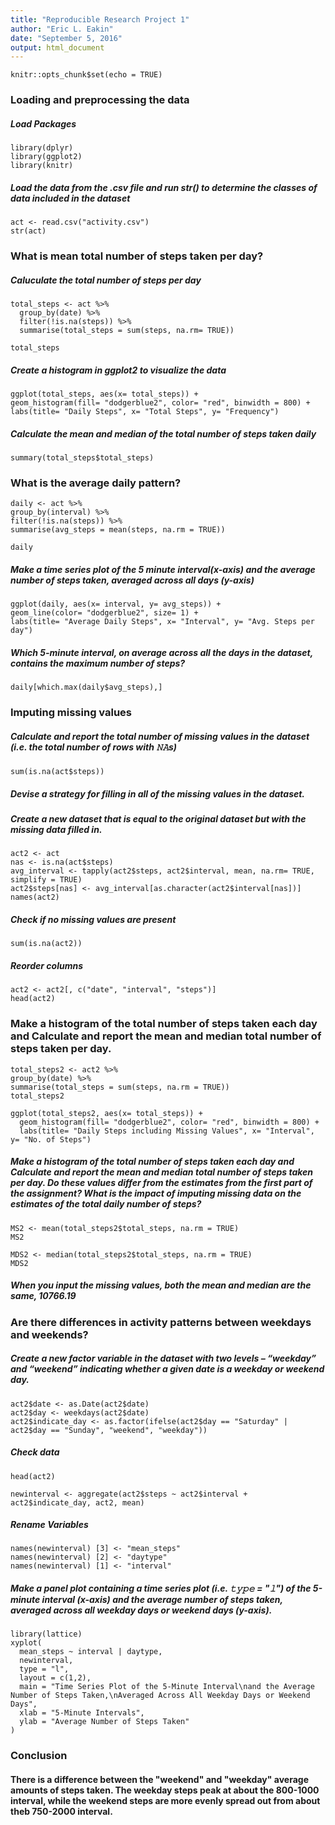 ```yaml
---
title: "Reproducible Research Project 1"
author: "Eric L. Eakin"
date: "September 5, 2016"
output: html_document
---
```


```{r setup, include=FALSE}
knitr::opts_chunk$set(echo = TRUE)
```

### Loading and preprocessing the data

##### Load Packages

```{r}
library(dplyr)
library(ggplot2)
library(knitr)
```

##### Load the data from the .csv file and run str() to determine the classes of data included in the dataset

```{r}
act <- read.csv("activity.csv")
str(act)
```

### What is mean total number of steps taken per day?
##### Caluculate the total number of steps per day

```{r}
total_steps <- act %>% 
  group_by(date) %>%
  filter(!is.na(steps)) %>%
  summarise(total_steps = sum(steps, na.rm= TRUE))
```

```{r}
total_steps
```

##### Create a histogram in ggplot2 to visualize the data

```{r}
ggplot(total_steps, aes(x= total_steps)) +
geom_histogram(fill= "dodgerblue2", color= "red", binwidth = 800) +
labs(title= "Daily Steps", x= "Total Steps", y= "Frequency")
```

##### Calculate the mean and median of the total number of steps taken daily

```{r}
summary(total_steps$total_steps)
```

### What is the average daily pattern?

```{r}
daily <- act %>%
group_by(interval) %>%
filter(!is.na(steps)) %>%
summarise(avg_steps = mean(steps, na.rm = TRUE))
```

```{r}
daily
```

##### Make a time series plot of the 5 minute interval(x-axis) and the average number of steps taken, averaged across all days (y-axis)

```{r}
ggplot(daily, aes(x= interval, y= avg_steps)) +
geom_line(color= "dodgerblue2", size= 1) +
labs(title= "Average Daily Steps", x= "Interval", y= "Avg. Steps per day")
```

##### Which 5-minute interval, on average across all the days in the dataset, contains the maximum number of steps?

```{r}
daily[which.max(daily$avg_steps),]
```

### Imputing missing values

##### Calculate and report the total number of missing values in the dataset (i.e. the total number of rows with 𝙽𝙰s)

```{r}
sum(is.na(act$steps))
```

##### Devise a strategy for filling in all of the missing values in the dataset. 
##### Create a new dataset that is equal to the original dataset but with the missing data filled in.

```{r}
act2 <- act
nas <- is.na(act$steps)
avg_interval <- tapply(act2$steps, act2$interval, mean, na.rm= TRUE, simplify = TRUE)
act2$steps[nas] <- avg_interval[as.character(act2$interval[nas])]
names(act2)
```

##### Check if no missing values are present

```{r}
sum(is.na(act2))
```

##### Reorder columns

```{r}
act2 <- act2[, c("date", "interval", "steps")]
head(act2)
```

### Make a histogram of the total number of steps taken each day and Calculate and report the mean and median total number of steps taken per day. 

```{r}
total_steps2 <- act2 %>%
group_by(date) %>%
summarise(total_steps = sum(steps, na.rm = TRUE))
total_steps2
```

```{r}
ggplot(total_steps2, aes(x= total_steps)) +
  geom_histogram(fill= "dodgerblue2", color= "red", binwidth = 800) +
  labs(title= "Daily Steps including Missing Values", x= "Interval", y= "No. of Steps")
```

##### Make a histogram of the total number of steps taken each day and Calculate and report the mean and median total number of steps taken per day. Do these values differ from the estimates from the first part of the assignment? What is the impact of imputing missing data on the estimates of the total daily number of steps?

```{r}
MS2 <- mean(total_steps2$total_steps, na.rm = TRUE)
MS2
```

```{r}
MDS2 <- median(total_steps2$total_steps, na.rm = TRUE)
MDS2
```

##### When you input the missing values, both the mean and median are the same, 10766.19

### Are there differences in activity patterns between weekdays and weekends?

##### Create a new factor variable in the dataset with two levels – “weekday” and “weekend” indicating whether a given date is a weekday or weekend day.

```{r}
act2$date <- as.Date(act2$date)
act2$day <- weekdays(act2$date)
act2$indicate_day <- as.factor(ifelse(act2$day == "Saturday" |
act2$day == "Sunday", "weekend", "weekday"))
```

##### Check data

```{r}
head(act2)
```

```{r}
newinterval <- aggregate(act2$steps ~ act2$interval + act2$indicate_day, act2, mean)
```

##### Rename Variables

```{r}
names(newinterval) [3] <- "mean_steps"
names(newinterval) [2] <- "daytype"
names(newinterval) [1] <- "interval"
```

##### Make a panel plot containing a time series plot (i.e. 𝚝𝚢𝚙𝚎 = "𝚕") of the 5-minute interval (x-axis) and the average number of steps taken, averaged across all weekday days or weekend days (y-axis).

```{r}
library(lattice)
xyplot(
  mean_steps ~ interval | daytype,
  newinterval,
  type = "l",
  layout = c(1,2),
  main = "Time Series Plot of the 5-Minute Interval\nand the Average Number of Steps Taken,\nAveraged Across All Weekday Days or Weekend Days",
  xlab = "5-Minute Intervals",
  ylab = "Average Number of Steps Taken"
)
```

### Conclusion

#### There is a difference between the "weekend" and "weekday" average amounts of steps taken. The weekday steps peak at about the 800-1000 interval, while the weekend steps are more evenly spread out from about theb 750-2000 interval. 
